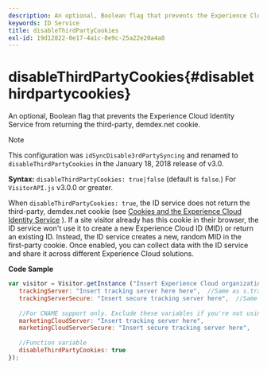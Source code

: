 ```yaml
---
description: An optional, Boolean flag that prevents the Experience Cloud Identity Service from returning the third-party, demdex.net cookie.
keywords: ID Service
title: disableThirdPartyCookies
exl-id: 19d12822-0e17-4a1c-8e9c-25a22e20a4a8
---
```

# disableThirdPartyCookies{#disablethirdpartycookies}

An optional, Boolean flag that prevents the Experience Cloud Identity Service from returning the third-party, demdex.net cookie.

>[!NOTE]
>
>This configuration was `idSyncDisable3rdPartySyncing` and renamed to `disableThirdPartyCookies` in the January 18, 2018 release of v3.0.

**Syntax:** `disableThirdPartyCookies: true|false` (default is `false`.) For `VisitorAPI.js` v3.0.0 or greater.

When `disableThirdPartyCookies: true`, the ID service does not return the third-party, demdex.net cookie (see [Cookies and the Experience Cloud Identity Service](../../introduction/cookies.md) ). If a site visitor already has this cookie in their browser, the ID service won't use it to create a new Experience Cloud ID (MID) or return an existing ID. Instead, the ID service creates a new, random MID in the first-party cookie. Once enabled, you can collect data with the ID service and share it across different Experience Cloud solutions.

**Code Sample**

```js
var visitor = Visitor.getInstance ("Insert Experience Cloud organization ID here",{ 
   trackingServer: "Insert tracking server here here",  //Same as s.trackingServer 
   trackingServerSecure: "Insert secure tracking server here",  //Same as s.trackingServerSecure 
 
   //For CNAME support only. Exclude these variables if you're not using CNAME 
   marketingCloudServer: "Insert tracking server here", 
   marketingCloudServerSecure: "Insert secure tracking server here", 
 
   //Function variable 
   disableThirdPartyCookies: true 
});
```
